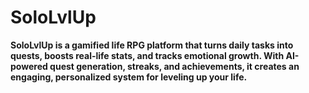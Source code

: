 # SoloLvlUp
**SoloLvlUp is a gamified life RPG platform that turns daily tasks into quests, boosts real-life stats, and tracks emotional growth. With AI-powered quest generation, streaks, and achievements, it creates an engaging, personalized system for leveling up your life.**

